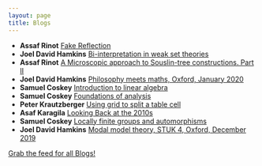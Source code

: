 ```yaml
---
layout: page
title: Blogs
---
```


* **Assaf Rinot** [Fake Reflection](http://blog.assafrinot.com/?p=4636)
* **Joel David Hamkins** [Bi-interpretation in weak set theories](http://jdh.hamkins.org/bi-interpretation-in-weak-set-theories/)
* **Assaf Rinot** [A Microscopic approach to Souslin-tree constructions. Part II](http://blog.assafrinot.com/?p=4631)
* **Joel David Hamkins** [Philosophy meets maths, Oxford, January 2020](http://jdh.hamkins.org/philosophy-meets-maths-oxford-january-2020/)
* **Samuel Coskey** [Introduction to linear algebra](http://scoskey.org/course/1920s-301/)
* **Samuel Coskey** [Foundations of analysis](http://scoskey.org/course/1920s-314/)
* **Peter Krautzberger** [Using grid to split a table cell](https://www.peterkrautzberger.org/0213/)
* **Asaf Karagila** [Looking Back at the 2010s](http://karagila.org/2019/looking-back-at-2010s/)
* **Samuel Coskey** [Locally finite groups and automorphisms](http://scoskey.org/presentation/locally-finite-groups-and-automorphisms/)
* **Joel David Hamkins** [Modal model theory, STUK 4, Oxford, December 2019](http://jdh.hamkins.org/modal-model-theory-stuk-4-oxford-december-2019/)

[Grab the feed for all Blogs!](Blogs.xml)
